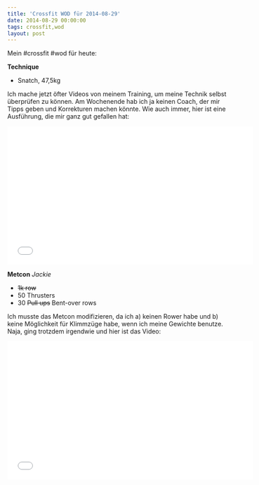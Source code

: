 ```yaml
---
title: 'Crossfit WOD für 2014-08-29'
date: 2014-08-29 00:00:00 
tags: crossfit,wod
layout: post
---
```

Mein #crossfit #wod für heute:

**Technique**

* Snatch, 47,5kg

Ich mache jetzt öfter Videos von meinem Training, um meine Technik selbst überprüfen zu können. Am Wochenende hab ich ja keinen Coach, der mir Tipps geben und Korrekturen machen könnte. Wie auch immer, hier ist eine Ausführung, die mir ganz gut gefallen hat:

<iframe width="560" height="315" src="//www.youtube-nocookie.com/embed/LuDnIh1uBMo" frameborder="0" allowfullscreen><a href="https://www.youtube.com/watch?v=LuDnIh1uBMo">Video bei Youtube angucken</a></iframe>

**Metcon** *Jackie*

* ~~1k row~~
* 50 Thrusters
* 30 ~~Pull ups~~ Bent-over rows

Ich musste das Metcon modifizieren, da ich a) keinen Rower habe und b) keine Möglichkeit für Klimmzüge habe, wenn ich meine Gewichte benutze. Naja, ging trotzdem irgendwie und hier ist das Video:

<iframe width="560" height="315" src="//www.youtube-nocookie.com/embed/OcvdK2KD_hQ" frameborder="0" allowfullscreen><a href="https://www.youtube.com/watch?v=OcvdK2KD_hQ">Video bei Youtube angucken</a></iframe>

